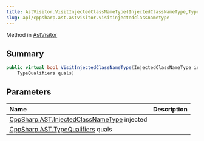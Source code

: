 ```yaml
---
title: AstVisitor.VisitInjectedClassNameType(InjectedClassNameType,TypeQualifiers)
slug: api/cppsharp.ast.astvisitor.visitinjectedclassnametype
---
```

Method in [AstVisitor](/api/cppsharp/ast/astvisitor)

## Summary



```csharp
public virtual bool VisitInjectedClassNameType(InjectedClassNameType injected,
    TypeQualifiers quals)
```

## Parameters

|Name|Description|
|:---|:---|
|[CppSharp.AST.InjectedClassNameType](/api/cppsharp/ast/injectedclassnametype) injected||
|[CppSharp.AST.TypeQualifiers](/api/cppsharp/ast/typequalifiers) quals||

